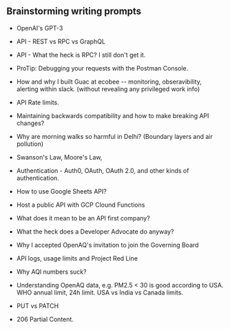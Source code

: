 ## Brainstorming writing prompts

* OpenAI's GPT-3

* API - REST vs RPC vs GraphQL

* API - What the heck is RPC? I still don't get it.

* ProTip: Debugging your requests with the Postman Console. 

* How and why I built Guac at ecobee -- monitoring, obseravibility, alerting within slack. (without revealing any privileged work info) 

* API Rate limits.

* Maintaining backwards compatibility and how to make breaking API changes? 

* Why are morning walks so harmful in Delhi? (Boundary layers and air pollution)

* Swanson's Law, Moore's Law, 

* Authentication - Auth0, OAuth, OAuth 2.0, and other kinds of authentication.

* How to use Google Sheets API?

* Host a public API with GCP Clound Functions

* What does it mean to be an API first company?

* What the heck does a Developer Advocate do anyway? 

* Why I accepted OpenAQ's invitation to join the Governing Board

* API logs, usage limits and Project Red Line

* Why AQI numbers suck?

* Understanding OpenAQ data, e.g. PM2.5 < 30 is good according to USA. WHO annual limit, 24h limit. USA vs India vs Canada limits.

* PUT vs PATCH

* 206 Partial Content.
